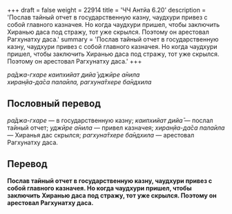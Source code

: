+++
draft = false
weight = 22914
title = 'ЧЧ Антйа 6.20'
description = 'Послав тайный отчет в государственную казну, чаудхури привез с собой главного казначея. Но когда чаудхури пришел, чтобы заключить Хиранью даса под стражу, тот уже скрылся. Поэтому он арестовал Рагхунатху даса.'
summary = 'Послав тайный отчет в государственную казну, чаудхури привез с собой главного казначея. Но когда чаудхури пришел, чтобы заключить Хиранью даса под стражу, тот уже скрылся. Поэтому он арестовал Рагхунатху даса.'
+++

_ра̄джа-гхаре каипхийат дийа̄ уджӣре а̄нила  
хиран̣йа-да̄са пала̄ила,_ _рагхуна̄тхере ба̄ндхила_

## Пословный перевод

_ра̄джа_\-_гхаре_ — в государственную казну; _каипхийат_ _дийа̄_ — послал тайный отчет; _уджӣре_ _а̄нила_ — привел казначея; _хиран̣йа_\-_да̄са_ _пала̄ила_ — Хиранья дас скрылся; _рагхуна̄тхере_ _ба̄ндхила_ — арестовал Рагхунатху даса.

## Перевод

**Послав тайный отчет в государственную казну, чаудхури привез с собой главного казначея. Но когда чаудхури пришел, чтобы заключить Хиранью даса под стражу, тот уже скрылся. Поэтому он арестовал Рагхунатху даса.**
